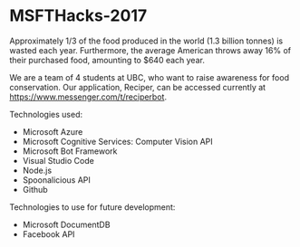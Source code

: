 # MSFTHacks-2017

Approximately 1/3 of the food produced in the world (1.3 billion tonnes) is wasted each year. Furthermore, the average American throws away 16% of their purchased food, amounting to $640 each year. 

We are a team of 4 students at UBC, who want to raise awareness for food conservation. Our application, Reciper, can be accessed currently at https://www.messenger.com/t/reciperbot.

Technologies used:
- Microsoft Azure
- Microsoft Cognitive Services: Computer Vision API
- Microsoft Bot Framework
- Visual Studio Code
- Node.js 
- Spoonalicious API
- Github

Technologies to use for future development:
- Microsoft DocumentDB 
- Facebook API
